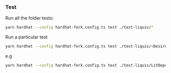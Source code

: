 ### Test

Run all the folder tests:

```sh
yarn hardhat --config hardhat-fork.config.ts test ./test-liquis/*
```

Run a particular test

```sh
yarn hardhat --config hardhat-fork.config.ts test ./test-liquis/<Desired test name>
```

e.g

```sh
yarn hardhat --config hardhat-fork.config.ts test ./test-liquis/LitDepositorWrapper.spec.ts
```
